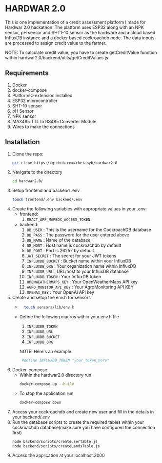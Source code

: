 # HARDWAR 2.0

This is one implementation of a credit assessment platform I made for Hardwar 2.0 hackathon. The platform uses ESP32 along with an NPK sensor, pH sensor and SHT1-10 sensor as the hardware and a cloud based InfluxDB instance and a docker based cockroachdb node. The data inputs are processed to assign credit value to the farmer.

NOTE: To calculate credit value, you have to create getCreditValue function within hardwar2.0/backend/utils/getCreditValues.js

## Requirements

   1. Docker
   2. docker-compose
   3. PlatformIO extension installed
   4. ESP32 microcontroller
   5. SHT-10 sensor
   6. pH Sensor
   7. NPK sensor
   8. MAX485 TTL to RS485 Converter Module
   9. Wires to make the connections

## Installation

1. Clone the repo:
   ```bash
   git clone https://github.com/chetanyb/hardwar2.0 
2. Navigate to the directory
   ```bash
   cd hardwar2.0/
   ```
3. Setup frontend and backend .env
   ```bash
   touch frontend/.env backend/.env
   ```
4. Create the following variables with appropriate values in your .env:
   - frontend:
      1. ` REACT_APP_MAPBOX_ACCESS_TOKEN  `
   - backend:
      1. ` DB_USER ` : This is the username for the CockroachDB database
      2. ` DB_PASS ` : The password for the user entered above
      3. ` DB_NAME ` : Name of the database
      4. ` DB_HOST ` : Host name is cockroachdb by default
      5. ` DB_PORT ` : Port is 26257 by default
      6. ` JWT_SECRET ` : The secret for your JWT tokens
      7. ` INFLUXDB_BUCKET ` : Bucket name within your InfluxDB
      8. ` INFLUXDB_ORG ` : Your organization name within InfluxDB
      9. ` INFLUXDB_URL ` : URL/host to your InfluxDB database
      10. ` INFLUXDB_TOKEN ` : Your InfluxDB token
      11. ` OPENWEATHERMAPS_KEY ` : Your OpenWeatherMaps API key
      12. ` AGRO_MONITOR_API_KEY ` : Your AgroMonitoring API KEY
      13. ` OPENAI_KEY ` : Your OpenAI API key
5. Create and setup the env.h for sensors
   - ```bash
       touch sensors/lib/env.h
       ```
   - Define the following macros within your env.h file
      1. ` INFLUXDB_TOKEN `
      2. ` INFLUXDB_URL `
      3. ` INFLUXDB_BUCKET `
      4. ` INFLUXDB_ORG `

      NOTE: Here's an example:
      ```bash
       #define INFLUXDB_TOKEN "your_token_here"
       ```
6. Docker-compose
   - Within the hardwar2.0 directory run
      ```bash
      docker-compose up --build
      ```
   - To stop the application run
      ```bash
      docker-compose down
      ```
7. Access your cockroachdb and create new user and fill in the details in your backend/.env
8. Run the database scripts to create the required tables within your cockroachdb database(make sure you have configured the connection first)
   ```bash
   node backend/scripts/createuserTable.js
   node backend/scripts/createLandsTable.js
   ```
7. Access the application at your localhost:3000